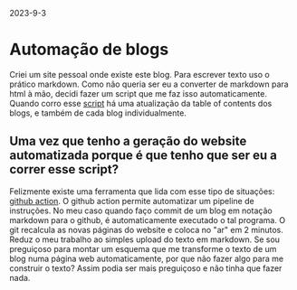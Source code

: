 2023-9-3
# Automação de blogs

Criei um site pessoal onde existe este blog.
Para escrever texto uso o prático markdown. Como não queria ser eu a converter de markdown para html à mão, decidi fazer
um script que me faz isso automaticamente.
Quando corro esse [script](https://github.com/jotaalvim/jotaalvim.github.io/blob/main/docs/create-blog.py) há uma atualização
da table of contents dos blogs, e também de cada blog individualmente.

## Uma vez que tenho a geração do website automatizada porque é que tenho que ser eu a correr esse script?

Felizmente existe uma ferramenta que lida com esse tipo de situações: [github action](https://github.com/features/actions). O
github action permite automatizar um pipeline de instruções.
No meu caso quando faço commit de um blog em notação markdown para o github, é automaticamente executado o tal programa.
O git recalcula as novas páginas do website e coloca no "ar" em 2 minutos. Reduz o meu trabalho ao simples upload do
texto em markdown. Se sou preguiçoso para montar um esquema que me transforme o texto de um blog numa página web
automaticamente, por que não fazer algo para me construir o texto? Assim podia ser mais preguiçoso e não tinha que fazer nada.

